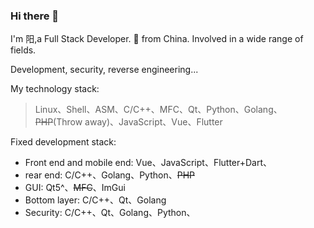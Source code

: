 ### Hi there 👋

<!--
**YGoldking/YGoldking** is a ✨ _special_ ✨ repository because its `README.md` (this file) appears on your GitHub profile.

Here are some ideas to get you started:

- 🔭 I’m currently working on ...
- 🌱 I’m currently learning ...
- 👯 I’m looking to collaborate on ...
- 🤔 I’m looking for help with ...
- 💬 Ask me about ...
- 📫 How to reach me: ...
- 😄 Pronouns: ...
- ⚡ Fun fact: ...
-->

I'm 阳,a Full Stack Developer.  🚀 from China. Involved in a wide range of fields.

Development, security, reverse engineering...

My technology stack:

> Linux、Shell、ASM、C/C++、MFC、Qt、Python、Golang、~~PHP~~(Throw away)、JavaScript、Vue、Flutter

Fixed development stack:

- Front end and mobile end: Vue、JavaScript、Flutter+Dart、
- rear end: C/C++、Golang、Python、~~PHP~~
- GUI: Qt5^、~~MFC~~、ImGui
- Bottom layer: C/C++、Qt、Golang
- Security: C/C++、Qt、Golang、Python、


